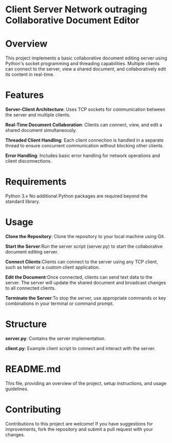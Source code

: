 # Client Server Network outraging Collaborative Document Editor

# Overview

This project implements a basic collaborative document editing server using Python's socket programming and threading capabilities. Multiple clients can connect to the server, view a shared document, and collaboratively edit its content in real-time.

# Features

**Server-Client Architecture**: Uses TCP sockets for communication between the server and multiple clients.

**Real-Time Document Collaboration**: Clients can connect, view, and edit a shared document simultaneously.

**Threaded Client Handling**: Each client connection is handled in a separate thread to ensure concurrent communication without blocking other clients.

**Error Handling**: Includes basic error handling for network operations and client disconnections.

# Requirements
Python 3.x
No additional Python packages are required beyond the standard library.

# Usage
**Clone the Repository**: Clone the repository to your local machine using Git.

**Start the Server**:Run the server script (server.py) to start the collaborative document editing server.

**Connect Clients**:Clients can connect to the server using any TCP client, such as telnet or a custom client application.

**Edit the Document**:Once connected, clients can send text data to the server. The server will update the shared document and broadcast changes to all connected clients.

**Terminate the Server**:To stop the server, use appropriate commands or key combinations in your terminal or command prompt.

# Structure
**server.py**: Contains the server implementation.

**client.py**: Example client script to connect and interact with the server.

# README.md
This file, providing an overview of the project, setup instructions, and usage guidelines.

# Contributing
Contributions to this project are welcome! If you have suggestions for improvements, fork the repository and submit a pull request with your changes.
